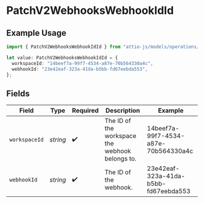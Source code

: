 # PatchV2WebhooksWebhookIdId

## Example Usage

```typescript
import { PatchV2WebhooksWebhookIdId } from "attio-js/models/operations/patchv2webhookswebhookid.js";

let value: PatchV2WebhooksWebhookIdId = {
  workspaceId: "14beef7a-99f7-4534-a87e-70b564330a4c",
  webhookId: "23e42eaf-323a-41da-b5bb-fd67eebda553",
};
```

## Fields

| Field                                           | Type                                            | Required                                        | Description                                     | Example                                         |
| ----------------------------------------------- | ----------------------------------------------- | ----------------------------------------------- | ----------------------------------------------- | ----------------------------------------------- |
| `workspaceId`                                   | *string*                                        | :heavy_check_mark:                              | The ID of the workspace the webhook belongs to. | 14beef7a-99f7-4534-a87e-70b564330a4c            |
| `webhookId`                                     | *string*                                        | :heavy_check_mark:                              | The ID of the webhook.                          | 23e42eaf-323a-41da-b5bb-fd67eebda553            |